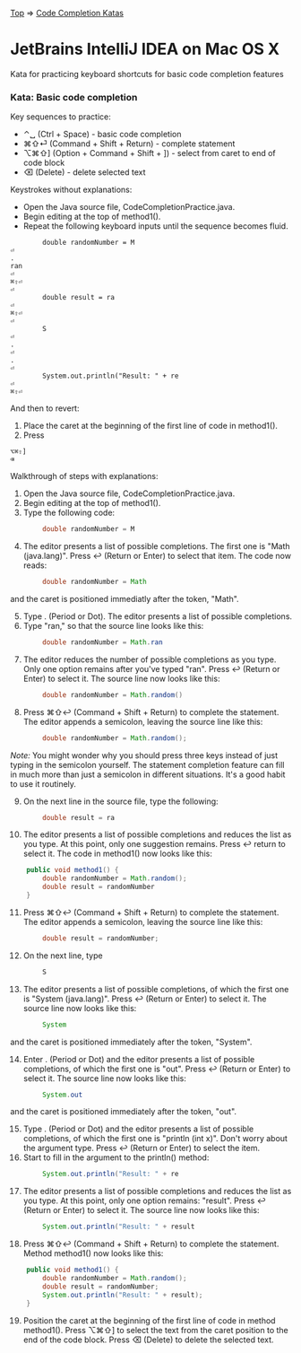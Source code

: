 [Top](README.md) => [Code Completion Katas](ij-osx-code-completion.md)

# JetBrains IntelliJ IDEA on Mac OS X

Kata for practicing keyboard shortcuts for basic code completion features

### Kata: Basic code completion

Key sequences to practice:

- ⌃␣ (Ctrl + Space) - basic code completion
- ⌘⇧⏎ (Command + Shift + Return) - complete statement
- ⌥⌘⇧] (Option + Command + Shift + ]) - select from caret to end of code block
- ⌫ (Delete) - delete selected text

Keystrokes without explanations:

- Open the Java source file, CodeCompletionPractice.java.
- Begin editing at the top of method1().
- Repeat the following keyboard inputs until the sequence becomes fluid.
```
        double randomNumber = M
⏎
.
ran
⏎
⌘⇧⏎
⏎
        double result = ra
⏎
⌘⇧⏎
⏎
        S
⏎
.
⏎
.
⏎
        System.out.println("Result: " + re
⏎
⌘⇧⏎
```

And then to revert:

1. Place the caret at the beginning of the first line of code in method1().
1. Press
```
⌥⌘⇧]
⌫
```

Walkthrough of steps with explanations:

1. Open the Java source file, CodeCompletionPractice.java.
1. Begin editing at the top of method1().
1. Type the following code:
```java
        double randomNumber = M
```
4. The editor presents a list of possible completions. The first one is "Math (java.lang)". Press ↩ (Return or Enter) to select that item. The code now reads:
```java
        double randomNumber = Math
```
and the caret is positioned immediatly after the token, "Math".

5. Type . (Period or Dot). The editor presents a list of possible completions.
6. Type "ran," so that the source line looks like this:
```java
        double randomNumber = Math.ran
```
7. The editor reduces the number of possible completions as you type. Only one option remains after you've typed "ran". Press ↩ (Return or Enter) to select it. The source line now looks like this:
```java
        double randomNumber = Math.random()
```
8. Press ⌘⇧↩ (Command + Shift + Return) to complete the statement. The editor appends a semicolon, leaving the source line like this:
```java
        double randomNumber = Math.random();
```
_Note:_ You might wonder why you should press three keys instead of just typing in the semicolon yourself. The statement completion feature can fill in much more than just a semicolon in different situations. It's a good habit to use it routinely.

9. On the next line in the source file, type the following:
```java
        double result = ra
```
10. The editor presents a list of possible completions and reduces the list as you type. At this point, only one suggestion remains. Press ↩ return to select it. The code in method1() now looks like this:
```java
    public void method1() {
        double randomNumber = Math.random();
        double result = randomNumber
    }
```
11. Press ⌘⇧↩ (Command + Shift + Return) to complete the statement. The editor appends a semicolon, leaving the source line like this:
```java
        double result = randomNumber;
```
12. On the next line, type
```java
        S
```
13. The editor presents a list of possible completions, of which the first one is "System (java.lang)". Press ↩ (Return or Enter) to select it. The source line now looks like this:
```java
        System
```
and the caret is positioned immediately after the token, "System".

14. Enter . (Period or Dot) and the editor presents a list of possible completions, of which the first one is "out". Press ↩ (Return or Enter) to select it. The source line now looks like this:
```java
        System.out
```
and the caret is positioned immediately after the token, "out".

15. Type . (Period or Dot) and the editor presents a list of possible completions, of which the first one is "println (int x)". Don't worry about the argument type. Press ↩ (Return or Enter) to select the item.
16. Start to fill in the argument to the println() method:
```java
        System.out.println("Result: " + re
```
17. The editor presents a list of possible completions and reduces the list as you type. At this point, only one option remains: "result". Press ↩ (Return or Enter) to select it. The source line now looks like this:
```java
        System.out.println("Result: " + result
```
18. Press ⌘⇧↩ (Command + Shift + Return) to complete the statement. Method method1() now looks like this:
```java
    public void method1() {
        double randomNumber = Math.random();
        double result = randomNumber;
        System.out.println("Result: " + result);
    }
```
19. Position the caret at the beginning of the first line of code in method method1(). Press ⌥⌘⇧] to select the text from the caret position to the end of the code block. Press ⌫ (Delete) to delete the selected text.



